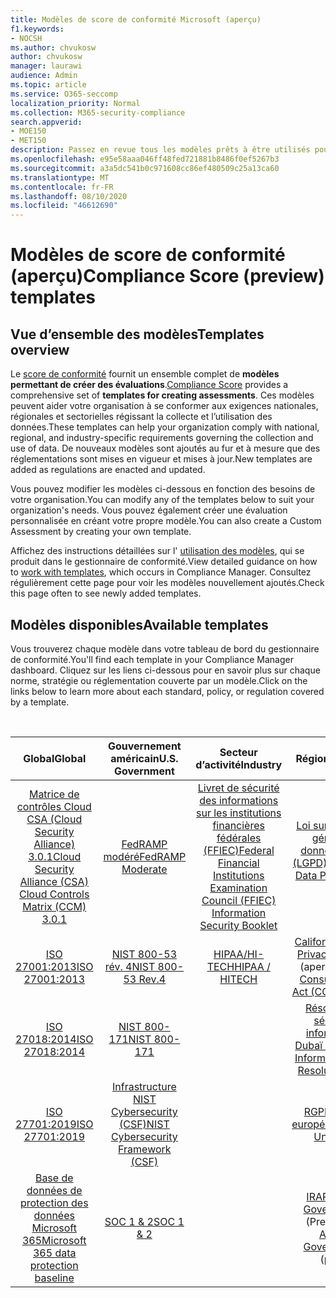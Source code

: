 ```yaml
---
title: Modèles de score de conformité Microsoft (aperçu)
f1.keywords:
- NOCSH
ms.author: chvukosw
author: chvukosw
manager: laurawi
audience: Admin
ms.topic: article
ms.service: O365-seccomp
localization_priority: Normal
ms.collection: M365-security-compliance
search.appverid:
- MOE150
- MET150
description: Passez en revue tous les modèles prêts à être utilisés pour la configuration des évaluations dans le score de conformité Microsoft (aperçu).
ms.openlocfilehash: e95e58aaa046ff48fed721881b8486f0ef5267b3
ms.sourcegitcommit: a3a5dc541b0c971608cc86ef480509c25a13ca60
ms.translationtype: MT
ms.contentlocale: fr-FR
ms.lasthandoff: 08/10/2020
ms.locfileid: "46612690"
---
```

# <a name="compliance-score-preview-templates"></a><span data-ttu-id="9b243-103">Modèles de score de conformité (aperçu)</span><span class="sxs-lookup"><span data-stu-id="9b243-103">Compliance Score (preview) templates</span></span>

## <a name="templates-overview"></a><span data-ttu-id="9b243-104">Vue d’ensemble des modèles</span><span class="sxs-lookup"><span data-stu-id="9b243-104">Templates overview</span></span>

<span data-ttu-id="9b243-105">Le [score de conformité](compliance-score.md) fournit un ensemble complet de **modèles permettant de créer des évaluations**.</span><span class="sxs-lookup"><span data-stu-id="9b243-105">[Compliance Score](compliance-score.md) provides a comprehensive set of **templates for creating assessments**.</span></span> <span data-ttu-id="9b243-106">Ces modèles peuvent aider votre organisation à se conformer aux exigences nationales, régionales et sectorielles régissant la collecte et l’utilisation des données.</span><span class="sxs-lookup"><span data-stu-id="9b243-106">These templates can help your organization comply with national, regional, and industry-specific requirements governing the collection and use of data.</span></span> <span data-ttu-id="9b243-107">De nouveaux modèles sont ajoutés au fur et à mesure que des réglementations sont mises en vigueur et mises à jour.</span><span class="sxs-lookup"><span data-stu-id="9b243-107">New templates are added as regulations are enacted and updated.</span></span>

<span data-ttu-id="9b243-108">Vous pouvez modifier les modèles ci-dessous en fonction des besoins de votre organisation.</span><span class="sxs-lookup"><span data-stu-id="9b243-108">You can modify any of the templates below to suit your organization's needs.</span></span> <span data-ttu-id="9b243-109">Vous pouvez également créer une évaluation personnalisée en créant votre propre modèle.</span><span class="sxs-lookup"><span data-stu-id="9b243-109">You can also create a Custom Assessment by creating your own template.</span></span> 

<span data-ttu-id="9b243-110">Affichez des instructions détaillées sur l' [utilisation des modèles](working-with-compliance-manager.md#templates), qui se produit dans le gestionnaire de conformité.</span><span class="sxs-lookup"><span data-stu-id="9b243-110">View detailed guidance on how to [work with templates](working-with-compliance-manager.md#templates), which occurs in Compliance Manager.</span></span> <span data-ttu-id="9b243-111">Consultez régulièrement cette page pour voir les modèles nouvellement ajoutés.</span><span class="sxs-lookup"><span data-stu-id="9b243-111">Check this page often to see newly added templates.</span></span>

## <a name="available-templates"></a><span data-ttu-id="9b243-112">Modèles disponibles</span><span class="sxs-lookup"><span data-stu-id="9b243-112">Available templates</span></span>

<span data-ttu-id="9b243-113">Vous trouverez chaque modèle dans votre tableau de bord du gestionnaire de conformité.</span><span class="sxs-lookup"><span data-stu-id="9b243-113">You'll find each template in your Compliance Manager dashboard.</span></span> <span data-ttu-id="9b243-114">Cliquez sur les liens ci-dessous pour en savoir plus sur chaque norme, stratégie ou réglementation couverte par un modèle.</span><span class="sxs-lookup"><span data-stu-id="9b243-114">Click on the links below to learn more about each standard, policy, or regulation covered by a template.</span></span>

<br>

| <span data-ttu-id="9b243-115">Global</span><span class="sxs-lookup"><span data-stu-id="9b243-115">Global</span></span> |<span data-ttu-id="9b243-116">Gouvernement américain</span><span class="sxs-lookup"><span data-stu-id="9b243-116">U.S. Government</span></span>| <span data-ttu-id="9b243-117">Secteur d’activité</span><span class="sxs-lookup"><span data-stu-id="9b243-117">Industry</span></span>|<span data-ttu-id="9b243-118">Régionaux</span><span class="sxs-lookup"><span data-stu-id="9b243-118">Regional</span></span>|
| :---: |:---:|:---:|:---:|
|[<span data-ttu-id="9b243-119">Matrice de contrôles Cloud CSA (Cloud Security Alliance) 3.0.1</span><span class="sxs-lookup"><span data-stu-id="9b243-119">Cloud Security Alliance (CSA) Cloud Controls Matrix (CCM) 3.0.1</span></span>](offering-csa-star-attestation.md) | [<span data-ttu-id="9b243-120">FedRAMP modéré</span><span class="sxs-lookup"><span data-stu-id="9b243-120">FedRAMP Moderate</span></span>](offering-fedramp.md)| [<span data-ttu-id="9b243-121">Livret de sécurité des informations sur les institutions financières fédérales (FFIEC)</span><span class="sxs-lookup"><span data-stu-id="9b243-121">Federal Financial Institutions Examination Council (FFIEC) Information Security Booklet</span></span>](offering-ffiec-us.md) |[<span data-ttu-id="9b243-122">Loi sur la protection générale des données du Brésil (LGPD)</span><span class="sxs-lookup"><span data-stu-id="9b243-122">Brazil General Data Protection Law (LGPD)</span></span>](https://go.microsoft.com/fwlink/?linkid=2115387) |
|[<span data-ttu-id="9b243-123">ISO 27001:2013</span><span class="sxs-lookup"><span data-stu-id="9b243-123">ISO 27001:2013</span></span>](https://go.microsoft.com/fwlink/?linkid=2109073) | [<span data-ttu-id="9b243-124">NIST 800-53 rév. 4</span><span class="sxs-lookup"><span data-stu-id="9b243-124">NIST 800-53 Rev.4</span></span>](https://go.microsoft.com/fwlink/?linkid=2109075) | [<span data-ttu-id="9b243-125">HIPAA/HI-TECH</span><span class="sxs-lookup"><span data-stu-id="9b243-125">HIPAA / HITECH</span></span>](offering-hipaa-hitech.md) | <span data-ttu-id="9b243-126">[California Consumer Privacy Act (CCPA)](offering-ccpa.md) (aperçu)</span><span class="sxs-lookup"><span data-stu-id="9b243-126">[California Consumer Privacy Act (CCPA)](offering-ccpa.md) (preview)</span></span>
|[<span data-ttu-id="9b243-127">ISO 27018:2014</span><span class="sxs-lookup"><span data-stu-id="9b243-127">ISO 27018:2014</span></span>](offering-iso-27018.md)  | [<span data-ttu-id="9b243-128">NIST 800-171</span><span class="sxs-lookup"><span data-stu-id="9b243-128">NIST 800-171</span></span>](offering-nist-sp-800-171.md)|  | [<span data-ttu-id="9b243-129">Résolution de la sécurité des informations de Dubaï (DGISR)</span><span class="sxs-lookup"><span data-stu-id="9b243-129">Dubai Information Security Resolution (DGISR)</span></span>](https://go.microsoft.com/fwlink/?linkid=2131193) |
| [<span data-ttu-id="9b243-130">ISO 27701:2019</span><span class="sxs-lookup"><span data-stu-id="9b243-130">ISO 27701:2019</span></span>](offering-iso-27701.md) | [<span data-ttu-id="9b243-131">Infrastructure NIST Cybersecurity (CSF)</span><span class="sxs-lookup"><span data-stu-id="9b243-131">NIST Cybersecurity Framework (CSF)</span></span>](offering-nist-csf.md) |  |[<span data-ttu-id="9b243-132">RGPD de l’Union européenne</span><span class="sxs-lookup"><span data-stu-id="9b243-132">European Union GDPR</span></span>](gdpr.md) |
| [<span data-ttu-id="9b243-133">Base de données de protection des données Microsoft 365</span><span class="sxs-lookup"><span data-stu-id="9b243-133">Microsoft 365 data protection baseline</span></span>](compliance-score-methodology.md#initial-score-based-on-microsoft-365-data-protection-baseline) | [<span data-ttu-id="9b243-134">SOC 1 & 2</span><span class="sxs-lookup"><span data-stu-id="9b243-134">SOC 1 & 2</span></span>](offering-soc.md) |  | <span data-ttu-id="9b243-135">[IRAP/Australian Government ISM](offering-ccsl-irap-australia.md) (Preview)</span><span class="sxs-lookup"><span data-stu-id="9b243-135">[IRAP / Australian Government ISM](offering-ccsl-irap-australia.md) (preview)</span></span> |